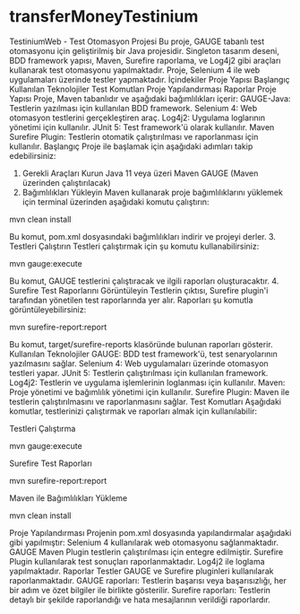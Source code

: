 # transferMoneyTestinium
TestiniumWeb - Test Otomasyon Projesi
Bu proje, GAUGE tabanlı test otomasyonu için geliştirilmiş bir Java projesidir. Singleton tasarım deseni, BDD framework yapısı, Maven, Surefire raporlama, ve Log4j2 gibi araçları kullanarak test otomasyonu yapılmaktadır. Proje, Selenium 4 ile web uygulamaları üzerinde testler yapmaktadır.
İçindekiler
Proje Yapısı
Başlangıç
Kullanılan Teknolojiler
Test Komutları
Proje Yapılandırması
Raporlar
Proje Yapısı
Proje, Maven tabanlıdır ve aşağıdaki bağımlılıkları içerir:
GAUGE-Java: Testlerin yazılması için kullanılan BDD framework.
Selenium 4: Web otomasyon testlerini gerçekleştiren araç.
Log4j2: Uygulama loglarının yönetimi için kullanılır.
JUnit 5: Test framework'ü olarak kullanılır.
Maven Surefire Plugin: Testlerin otomatik çalıştırılması ve raporlanması için kullanılır.
Başlangıç
Proje ile başlamak için aşağıdaki adımları takip edebilirsiniz:
1. Gerekli Araçları Kurun
Java 11 veya üzeri
Maven
GAUGE (Maven üzerinden çalıştırılacak)
2. Bağımlılıkları Yükleyin
Maven kullanarak proje bağımlılıklarını yüklemek için terminal üzerinden aşağıdaki komutu çalıştırın:

mvn clean install

Bu komut, pom.xml dosyasındaki bağımlılıkları indirir ve projeyi derler.
3. Testleri Çalıştırın
Testleri çalıştırmak için şu komutu kullanabilirsiniz:

mvn gauge:execute

Bu komut, GAUGE testlerini çalıştıracak ve ilgili raporları oluşturacaktır.
4. Surefire Test Raporlarını Görüntüleyin
Testlerin çıktısı, Surefire plugin'i tarafından yönetilen test raporlarında yer alır. Raporları şu komutla görüntüleyebilirsiniz:

mvn surefire-report:report

Bu komut, target/surefire-reports klasöründe bulunan raporları gösterir.
Kullanılan Teknolojiler
GAUGE: BDD test framework'ü, test senaryolarının yazılmasını sağlar.
Selenium 4: Web uygulamaları üzerinde otomasyon testleri yapar.
JUnit 5: Testlerin çalıştırılması için kullanılan framework.
Log4j2: Testlerin ve uygulama işlemlerinin loglanması için kullanılır.
Maven: Proje yönetimi ve bağımlılık yönetimi için kullanılır.
Surefire Plugin: Maven ile testlerin çalıştırılmasını ve raporlanmasını sağlar.
Test Komutları
Aşağıdaki komutlar, testlerinizi çalıştırmak ve raporları almak için kullanılabilir:

Testleri Çalıştırma

mvn gauge:execute



Surefire Test Raporları

mvn surefire-report:report

Maven ile Bağımlılıkları Yükleme

mvn clean install

Proje Yapılandırması
Projenin pom.xml dosyasında yapılandırmalar aşağıdaki gibi yapılmıştır:
Selenium 4 kullanılarak web otomasyonu sağlanmaktadır.
GAUGE Maven Plugin testlerin çalıştırılması için entegre edilmiştir.
Surefire Plugin kullanılarak test sonuçları raporlanmaktadır.
Log4j2 ile loglama yapılmaktadır.
Raporlar
Testler GAUGE ve Surefire pluginleri kullanılarak raporlanmaktadır.
GAUGE raporları: Testlerin başarısı veya başarısızlığı, her bir adım ve özet bilgiler ile birlikte gösterilir.
Surefire raporları: Testlerin detaylı bir şekilde raporlandığı ve hata mesajlarının verildiği raporlardır.

 
